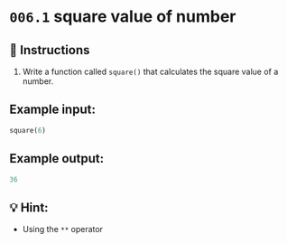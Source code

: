 # `006.1` square value of number

## 📝 Instructions

1. Write a function called `square()` that calculates the square value of a number.

## Example input:

```py
square(6)
```

## Example output:

```py
36
```

## 💡 Hint:

+ Using the `**` operator
